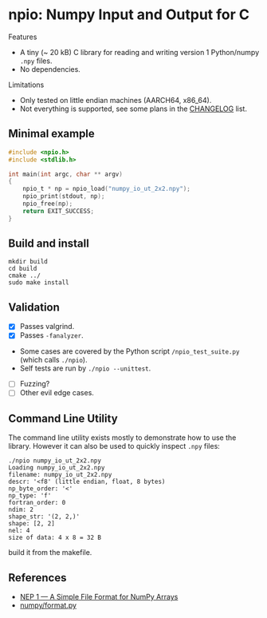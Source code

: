 # npio: Numpy Input and Output for C

Features

- A tiny (~ 20 kB) C library for reading and writing version 1
Python/numpy `.npy` files.
- No dependencies.

Limitations

 - Only tested on little endian machines (AARCH64, x86_64).
 - Not everything is supported, see some plans in the [CHANGELOG](CHANGELOG.md) list.


## Minimal example

``` c
#include <npio.h>
#include <stdlib.h>

int main(int argc, char ** argv)
{
    npio_t * np = npio_load("numpy_io_ut_2x2.npy");
    npio_print(stdout, np);
    npio_free(np);
    return EXIT_SUCCESS;
}
```

## Build and install

``` shell
mkdir build
cd build
cmake ../
sudo make install
```

## Validation
- [x] Passes valgrind.
- [x] Passes `-fanalyzer`.
- Some cases are covered by the Python script `/npio_test_suite.py`
(which calls `./npio`).
- Self tests are run by `./npio --unittest`.
- [ ] Fuzzing?
- [ ] Other evil edge cases.

## Command Line Utility

The command line utility exists mostly to demonstrate how to use the
library. However it can also be used to quickly inspect `.npy` files:

``` shell
./npio numpy_io_ut_2x2.npy
Loading numpy_io_ut_2x2.npy
filename: numpy_io_ut_2x2.npy
descr: '<f8' (little endian, float, 8 bytes)
np_byte_order: '<'
np_type: 'f'
fortran_order: 0
ndim: 2
shape_str: '(2, 2,)'
shape: [2, 2]
nel: 4
size of data: 4 x 8 = 32 B
```

build it from the makefile.


## References
- [NEP 1 — A Simple File Format for NumPy
  Arrays](https://github.com/numpy/numpy/blob/067cb067cb17a20422e51da908920a4fbb3ab851/doc/neps/nep-0001-npy-format.rst)
- [numpy/format.py](https://github.com/numpy/numpy/blob/main/numpy/lib/format.py)
